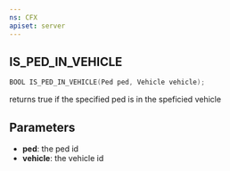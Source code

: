 ```yaml
---
ns: CFX
apiset: server
---
```

## IS_PED_IN_VEHICLE

```c
BOOL IS_PED_IN_VEHICLE(Ped ped, Vehicle vehicle);
```
returns true if the specified ped is in the speficied vehicle

## Parameters
* **ped**: the ped id
* **vehicle**: the vehicle id

